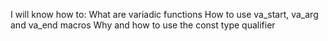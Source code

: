 I will know how to:
What are variadic functions
How to use va_start, va_arg and va_end macros
Why and how to use the const type qualifier

